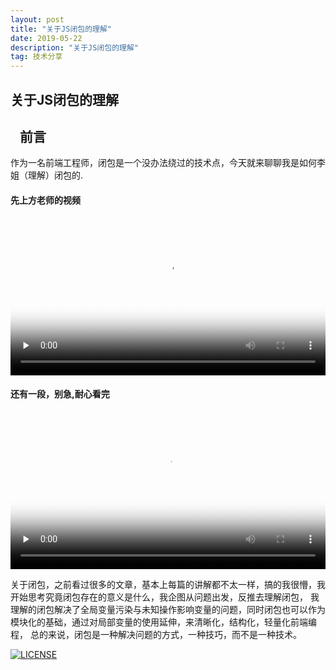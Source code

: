 ```yaml
---
layout: post
title: "关于JS闭包的理解"
date: 2019-05-22
description: "关于JS闭包的理解"
tag: 技术分享
---   
```


关于JS闭包的理解
------------------------


   前言
   --
   
   作为一名前端工程师，闭包是一个没办法绕过的技术点，今天就来聊聊我是如何李姐（理解）闭包的.
   
   
#### 先上方老师的视频

<video id="video" controls="" preload="none" poster="http://om2bks7xs.bkt.clouddn.com/2017-08-26-Markdown-Advance-Video.jpg" width='100%'>
      <source id="mp4" src="https://video.jirengu.com/xdml/video/3ac7c224-c23d-491f-84b5-4fabfbeab9b8/2019-4-25-7-26-25-823.mp4?e=1558497701&token=haBrWKd7UTp90avo6dq3dGfY-jp5jM6Jf9VTA0-Z:F6SzXmEWY1NQIt7GRBuPc6i7VjY=" type="video/mp4">
      </video>
      
      
#### 还有一段，别急,耐心看完

<video id="video2" controls="" preload="none" poster="http://om2bks7xs.bkt.clouddn.com/2017-08-26-Markdown-Advance-Video.jpg" width='100%'>
      <source id="mp4" src="https://video.jirengu.com/xdml/video/3ac7c224-c23d-491f-84b5-4fabfbeab9b8/2019-4-25-7-27-5-524.mp4?e=1558498507&token=haBrWKd7UTp90avo6dq3dGfY-jp5jM6Jf9VTA0-Z:JGtokUtKNNwOqYghOsg5zF8wmgo=" type="video/mp4">
      </video>
      
      
 关于闭包，之前看过很多的文章，基本上每篇的讲解都不太一样，搞的我很懵，我开始思考究竟闭包存在的意义是什么，我企图从问题出发，反推去理解闭包，
 我理解的闭包解决了全局变量污染与未知操作影响变量的问题，同时闭包也可以作为模块化的基础，通过对局部变量的使用延伸，来清晰化，结构化，轻量化前端编程，
 总的来说，闭包是一种解决问题的方式，一种技巧，而不是一种技术。
   
   



[![LICENSE](https://img.shields.io/badge/license-Anti%20996-blue.svg)](https://github.com/996icu/996.ICU/blob/master/LICENSE)
